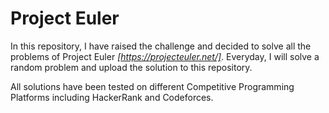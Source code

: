 # Project Euler
In this repository, I have raised the challenge and decided to solve all the problems of Project Euler _[https://projecteuler.net/]_.
Everyday, I will solve a random problem and upload the solution to this repository.

All solutions have been tested on different Competitive Programming Platforms including HackerRank and Codeforces.

